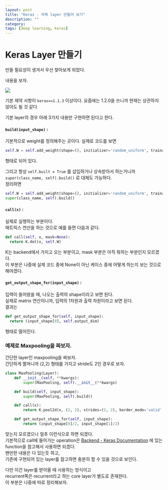 ```yaml
---
layout: post
title: "Keras - 자체 layer 만들어 보기"
description: ""
category:
tags: [deep learning, keras]
---
```


# Keras Layer 만들기
만들 필요성이 생겨서 우선 찾아보게 되었다.

내용을 보자.

![](/assets/2017-01-16-Keras_Layer_%E1%84%86%E1%85%A1%E1%86%AB%E1%84%83%E1%85%B3%E1%86%AF%E1%84%80%E1%85%B5/614972BE-E59D-4F72-A033-B59BACA72227.png)

기본 제약 사항이 `keras==1.1.3` 이상이다. 요즘에는 1.2.0을 쓰니까 현재는 상관하지 않아도 될 것 같다.

기본 layer의 경우 아래 3가지 내용만 구현하면 된다고 한다.

#### `build(input_shape)` : 

기본적으로 weight를 정의해주는 곳이다. 실제로 코드를 보면 

```python
self.W = self.add_weight(shape=(), initializer='random_uniform', trainable=True)
```

형태로 되어 있다.

그리고 항상 `self.built = True` 를 삽입하거나 상속받아서 하는거니까 `super(class_name, self).build()` 로 대체도 가능하다.   
정리하면

```python
self.W = self.add_weight(shape=(), initializer='random_uniform', trainable=True)
super(class_name, self).build()
```

#### `call(x)` : 

실제로 실행하는 부분이다.  
매트릭스 연산을 하는 것으로 예를 들면 다음과 같다.  

```python
def call(self, x, mask=None):
  return K.dot(x, self.W)
```

K는 backend에서 가지고 오는 부분이고, mask 부분은 아직 뭐하는 부분인지 모르겠다.   
이 부분은 나중에 실제 코드 중에 None이 아닌 케이스 중에 어떻게 하는지 보는 것으로 해야겠다.

#### `get_output_shape_for(input_shape)` :

입력이 들어왔을 때, 나오는 출력의 shape이라고 보면 된다.  
실제로 matrix 연산이니까, 입력의 1차원과 출력 차원이라고 보면 된다.  
결과는   

```python
def get_output_shape_for(self, input_shape):
  return (input_shape[0], self.output_dim)
```

형태로 떨어진다.


### 예제로 Maxpooling을 짜보자.

간단한 layer인 maxpooling을 짜보자.   
간단하게 짤꺼니까 (2,2) 형태를 가지고 stride도 2인 경우로 보자.  

```python
class MaxPooling(Layer):
	def __init__(self, **kwargs):
		super(MaxPooling, self).__init__(**kwargs)

	def build(self, input_shape):
		super(MaxPooling, self).build()

	def call(x):
		return K.pool2d(x, (2, 2), strides=(2, 2), border_mode='valid', dim_ordering='default', pool_mode='max')

	def get_output_shape_for(self, input_shape):
		return (input_shape[0]/2, input_shape[1]/2)
```

맞는지 모르겠으나 얼추 이런식으로 하면 되겠다.   
기본적으로 call에 들어가는 operation은 [Backend - Keras Documentation](https://keras.io/backend/) 에 있는 function을 참고해서 사용하면 되겠다.   
왠만한 내용은 다 있는듯 하고,  
기존에 구현되어 있는 layer를 참고하면 충분히 할 수 있을 것으로 보인다.

다만 이건 layer를 받아올 때 사용하는 방식이고   
recurrent쪽은 recurrent라고 하는 core layer가 별도로 존재한다.   
이 부분은 나중에 따로 정리해보자.